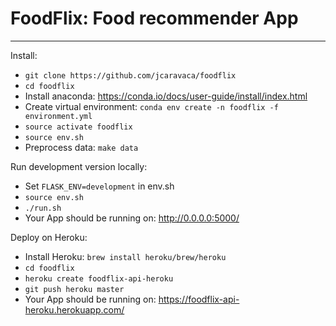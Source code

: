 # FoodFlix: Food recommender App
---------------------------------

Install:
- `git clone https://github.com/jcaravaca/foodflix`
- `cd foodflix`
- Install anaconda: https://conda.io/docs/user-guide/install/index.html
- Create virtual environment: `conda env create -n foodflix -f environment.yml`
- `source activate foodflix`
- `source env.sh`
- Preprocess data: `make data`

Run development version locally:
- Set `FLASK_ENV=development` in env.sh
- `source env.sh`
- `./run.sh`
- Your App should be running on: http://0.0.0.0:5000/

Deploy on Heroku:
- Install Heroku: `brew install heroku/brew/heroku`
- `cd foodflix`
- `heroku create foodflix-api-heroku`
- `git push heroku master`
- Your App should be running on: https://foodflix-api-heroku.herokuapp.com/
